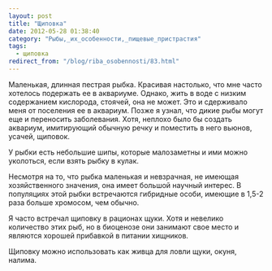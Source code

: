 ```yaml
---
layout: post
title: "Щиповка"
date: 2012-05-28 01:38:40
category: "Рыбы,_их_особенности,_пищевые_пристрастия"
tags:
  - щиповка
redirect_from: "/blog/riba_osobennosti/83.html"
---
```

Маленькая, длинная пестрая рыбка. Красивая настолько, что мне часто
хотелось подержать ее в аквариуме. Однако, жить в воде с низким
содержанием кислорода, стоячей, она не может. Это и сдерживало меня от
поселения ее в аквариум. Позже я узнал, что дикие рыбы могут еще и
переносить заболевания. Хотя, неплохо было бы создать аквариум,
имитирующий обычную речку и поместить в него вьюнов, усачей, щиповок.

У рыбки есть небольшие шипы, которые малозаметны и ими можно уколоться,
если взять рыбку в кулак.

Несмотря на то, что рыбка маленькая и невзрачная, не имеющая
хозяйственного значения, она имеет большой научный интерес. В популяциях
этой рыбки встречаются гибридные особи, имеющие в 1,5-2 раза больше
хромосом, чем обычно.

Я часто встречал щиповку в рационах щуки. Хотя и невелико количество
этих рыб, но в биоценозе они занимают свое место и являются хорошей
прибавкой в питании хищников.

Щиповку можно использовать как живца для ловли щуки, окуня, налима.
